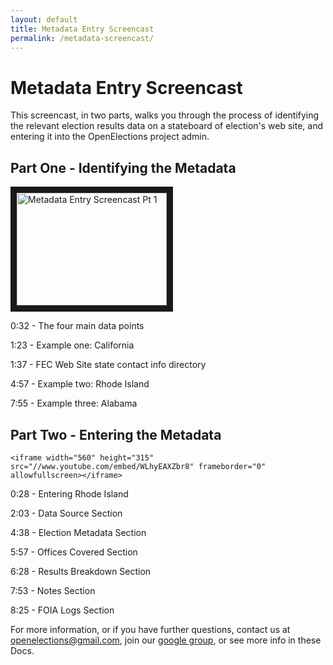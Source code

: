 ```yaml
---
layout: default
title: Metadata Entry Screencast
permalink: /metadata-screencast/
---
```


# Metadata Entry Screencast

This screencast, in two parts, walks you through the process of identifying the relevant election results data on a stateboard of election's web site, and entering it into the OpenElections project admin.


## Part One - Identifying the Metadata

<a href="http://www.youtube.com/watch?feature=player_embedded&v=f_uli1lo6XY
" target="_blank"><img src="http://img.youtube.com/vi/f_uli1lo6XY/0.jpg" 
alt="Metadata Entry Screencast Pt 1" width="240" height="180" border="10" /></a>


0:32 - The four main data points

1:23 - Example one: California

1:37 - FEC Web Site state contact info directory

4:57 - Example two: Rhode Island

7:55 - Example three: Alabama


## Part Two - Entering the Metadata

`<iframe width="560" height="315" src="//www.youtube.com/embed/WLhyEAXZbr8" frameborder="0" allowfullscreen></iframe>`

0:28 - Entering Rhode Island

2:03 - Data Source Section

4:38 - Election Metadata Section

5:57 - Offices Covered Section

6:28 - Results Breakdown Section

7:53 - Notes Section

8:25 - FOIA Logs Section



For more information, or if you have further questions, contact us at [openelections@gmail.com](mailto:openelections@gmail.com), join our [google group](https://groups.google.com/forum/?fromgroups#!forum/openelections), or see more info in these Docs.


